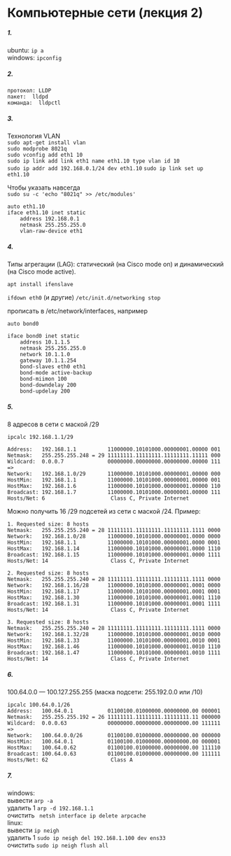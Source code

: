 # Компьютерные сети (лекция 2)  
##### 1.  
ubuntu: ```ip a ```  
windows: ``` ipconfig ```  
  
##### 2.  
```
протокол: LLDP  
пакет:  lldpd
команда:  lldpctl
```  
##### 3.  
Технология VLAN  
``` sudo apt-get install vlan ```  
``` sudo modprobe 8021q ```  
``` sudo vconfig add eth1 10 ```  
``` sudo ip link add link eth1 name eth1.10 type vlan id 10 ```  
``` sudo ip addr add 192.168.0.1/24 dev eth1.10 ```
``` sudo ip link set up eth1.10 ```  

Чтобы указать навсегда  
``` sudo su -c 'echo "8021q" >> /etc/modules' ```  
```
auto eth1.10
iface eth1.10 inet static
    address 192.168.0.1
    netmask 255.255.255.0
    vlan-raw-device eth1
```  
##### 4.  
Типы агрегации (LAG): статический (на Cisco mode on) и динамический (на Cisco mode active).  
  
``` apt install ifenslave ```  
   
``` ifdown eth0 ``` (и другие)
``` /etc/init.d/networking stop ```  
  
прописать в /etc/network/interfaces, например
```
auto bond0

iface bond0 inet static
    address 10.1.1.5
    netmask 255.255.255.0
    network 10.1.1.0
    gateway 10.1.1.254
    bond-slaves eth0 eth1
    bond-mode active-backup
    bond-miimon 100
    bond-downdelay 200
    bond-updelay 200
```  
##### 5.  
8 адресов в сети с маской /29  
```
ipcalc 192.168.1.1/29  
  
Address:   192.168.1.1          11000000.10101000.00000001.00000 001  
Netmask:   255.255.255.248 = 29 11111111.11111111.11111111.11111 000  
Wildcard:  0.0.0.7              00000000.00000000.00000000.00000 111  
=>  
Network:   192.168.1.0/29       11000000.10101000.00000001.00000 000  
HostMin:   192.168.1.1          11000000.10101000.00000001.00000 001  
HostMax:   192.168.1.6          11000000.10101000.00000001.00000 110  
Broadcast: 192.168.1.7          11000000.10101000.00000001.00000 111  
Hosts/Net: 6                     Class C, Private Internet  
```  

Можно получить 16 /29 подсетей из сети с маской /24.
Пример:
```
1. Requested size: 8 hosts  
Netmask:   255.255.255.240 = 28 11111111.11111111.11111111.1111 0000  
Network:   192.168.1.0/28       11000000.10101000.00000001.0000 0000  
HostMin:   192.168.1.1          11000000.10101000.00000001.0000 0001  
HostMax:   192.168.1.14         11000000.10101000.00000001.0000 1110  
Broadcast: 192.168.1.15         11000000.10101000.00000001.0000 1111  
Hosts/Net: 14                    Class C, Private Internet  
  
2. Requested size: 8 hosts  
Netmask:   255.255.255.240 = 28 11111111.11111111.11111111.1111 0000  
Network:   192.168.1.16/28      11000000.10101000.00000001.0001 0000  
HostMin:   192.168.1.17         11000000.10101000.00000001.0001 0001  
HostMax:   192.168.1.30         11000000.10101000.00000001.0001 1110  
Broadcast: 192.168.1.31         11000000.10101000.00000001.0001 1111  
Hosts/Net: 14                    Class C, Private Internet  
  
3. Requested size: 8 hosts  
Netmask:   255.255.255.240 = 28 11111111.11111111.11111111.1111 0000  
Network:   192.168.1.32/28      11000000.10101000.00000001.0010 0000  
HostMin:   192.168.1.33         11000000.10101000.00000001.0010 0001  
HostMax:   192.168.1.46         11000000.10101000.00000001.0010 1110  
Broadcast: 192.168.1.47         11000000.10101000.00000001.0010 1111  
Hosts/Net: 14                    Class C, Private Internet  
```  
##### 6. 
100.64.0.0 — 100.127.255.255 (маска подсети: 255.192.0.0 или /10)  
```
ipcalc 100.64.0.1/26  
Address:   100.64.0.1           01100100.01000000.00000000.00 000001  
Netmask:   255.255.255.192 = 26 11111111.11111111.11111111.11 000000  
Wildcard:  0.0.0.63             00000000.00000000.00000000.00 111111  
=>  
Network:   100.64.0.0/26        01100100.01000000.00000000.00 000000  
HostMin:   100.64.0.1           01100100.01000000.00000000.00 000001  
HostMax:   100.64.0.62          01100100.01000000.00000000.00 111110  
Broadcast: 100.64.0.63          01100100.01000000.00000000.00 111111  
Hosts/Net: 62                    Class A  
```  
##### 7.  
windows:  
вывести ``` arp -a ```  
удалить 1 ``` arp -d 192.168.1.1 ```  
очистить ```  netsh interface ip delete arpcache ```  
linux:  
вывести ``` ip neigh ```  
удалить 1 ``` sudo ip neigh del 192.168.1.100 dev ens33 ```  
очистить ``` sudo ip neigh flush all ```  
